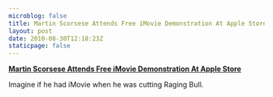 ```yaml
---
microblog: false
title: Martin Scorsese Attends Free iMovie Demonstration At Apple Store
layout: post
date: 2010-08-30T12:18:23Z
staticpage: false
---
```


**[Martin Scorsese Attends Free iMovie Demonstration At Apple
Store](http://www.theonion.com/articles/martin-scorsese-attends-free-imovie-demonstration,17964/)**

Imagine if he had iMovie when he was cutting Raging Bull.
